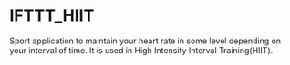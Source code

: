 # IFTTT_HIIT
Sport application to maintain your heart rate in some level depending on your interval of time. It is used in High Intensity Interval Training(HIIT). 
